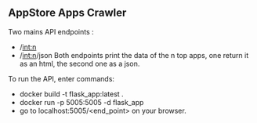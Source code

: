 ## AppStore Apps Crawler ##


Two mains API endpoints : 
- /<int:n> 
- /<int:n>/json
Both endpoints print the data of the n top apps, one return it as an html, the second one as a json.


To run the API, enter commands: 
- docker build -t flask_app:latest .
- docker run -p 5005:5005 -d flask_app
- go to localhost:5005/<end_point> on your browser.

